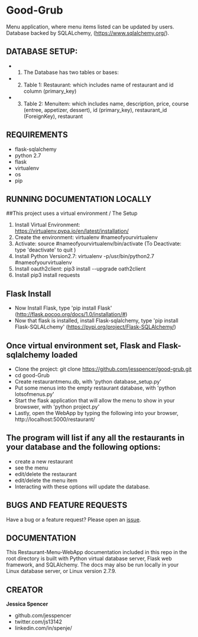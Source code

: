 # Good-Grub

Menu application, where menu items listed can be updated by users. Database backed by SQLALchemy, (https://www.sqlalchemy.org/).

## DATABASE SETUP:
* 1. The Database has two tables or bases:
* 2. Table 1: Restaurant: which includes name of restaurant and id column (primary_key)
* 3. Table 2: Menuitem: which includes name, description, price, course (entree, appetizer, dessert), id (primary_key), restaurant_id (ForeignKey), restaurant  

## REQUIREMENTS
- flask-sqlalchemy
- python 2.7
- flask
- virtualenv
- os
- pip

## RUNNING DOCUMENTATION LOCALLY

##This project uses a virtual environment / The Setup
1. Install Virtual Environment: https://virtualenv.pypa.io/en/latest/installation/
2. Create the environment: virtualenv #nameofyourvirtualenv
3. Activate: source #nameofyourvirtualenv/bin/activate  (To Deactivate: type 'deactivate' to quit )
4. Install Python Version2.7: virtualenv -p/usr/bin/python2.7 #nameofyourvirtualenv
5. Install oauth2client: pip3 install --upgrade oath2client
6. Install pip3 install requests


## Flask Install

- Now Install Flask, type 'pip install Flask' (http://flask.pocoo.org/docs/1.0/installation/#)
- Now that flask is installed, install Flask-sqlalchemy, type 'pip install Flask-SQLALchemy' (https://pypi.org/project/Flask-SQLAlchemy/)

## Once virtual environment set, Flask and Flask-sqlalchemy loaded
* Clone the project: git clone https://github.com/jesspencer/good-grub.git
* cd good-Grub
* Create restaurantmenu.db, with 'python database_setup.py'
* Put some menus into the empty restaurant database, with 'python lotsofmenus.py'
* Start the flask application that will allow the menu to show in your browswer, with 'python project.py'
* Lastly, open the WebApp by typing the following into your browser, http://localhost:5000/restaurant/

## The program will list if any all the restaurants in your database and the following options:
 * create a new restaurant
 * see the menu
 * edit/delete the restaurant
 * edit/delete the menu item
* Interacting with these options will update the database.

## BUGS AND FEATURE REQUESTS
Have a bug or a feature request? Please open an [issue](https://github.com/jesspencer/good-grub/issues/new).

## DOCUMENTATION
This Restaurant-Menu-WebApp documentation included in this repo in the root directory is built with Python virtual database server, Flask web framework, and SQLAlchemy.  The docs may also be run locally in your Linux database server, or Linux version 2.7.9.

## CREATOR
**Jessica Spencer**
- github.com/jesspencer
- twitter.com/js13142
- linkedin.com/in/spenje/

